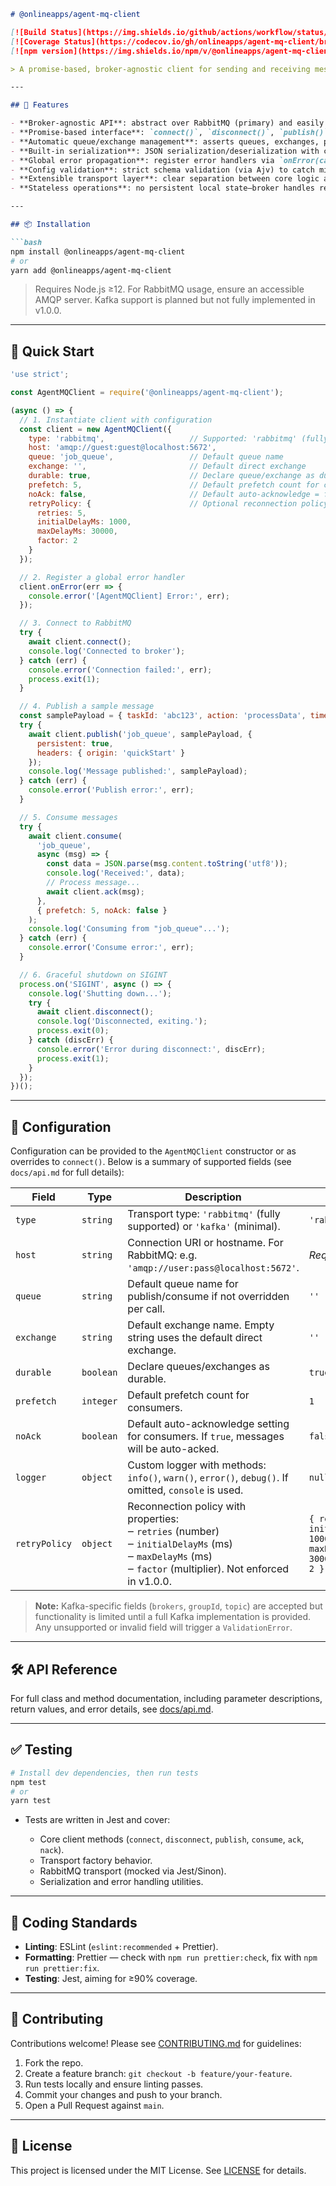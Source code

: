 ````markdown
# @onlineapps/agent-mq-client

[![Build Status](https://img.shields.io/github/actions/workflow/status/onlineapps/agent-mq-client/nodejs.yml?branch=main)](https://github.com/onlineapps/agent-mq-client/actions)  
[![Coverage Status](https://codecov.io/gh/onlineapps/agent-mq-client/branch/main/graph/badge.svg)](https://codecov.io/gh/onlineapps/agent-mq-client)  
[![npm version](https://img.shields.io/npm/v/@onlineapps/agent-mq-client)](https://www.npmjs.com/package/@onlineapps/agent-mq-client)

> A promise-based, broker-agnostic client for sending and receiving messages via RabbitMQ (with minimal Kafka support). Designed for microservice agents that need a simple interface to publish and consume messages without dealing with low-level AMQP/Kafka details.

---

## 🚀 Features

- **Broker-agnostic API**: abstract over RabbitMQ (primary) and easily extendable to Kafka.
- **Promise-based interface**: `connect()`, `disconnect()`, `publish()`, `consume()`, `ack()`, `nack()` all return `Promise<void>`, simplifying async/await usage.
- **Automatic queue/exchange management**: asserts queues, exchanges, prefetch settings on demand.
- **Built-in serialization**: JSON serialization/deserialization with custom error handling.
- **Global error propagation**: register error handlers via `onError(callback)`.
- **Config validation**: strict schema validation (via Ajv) to catch missing or invalid fields at startup.
- **Extensible transport layer**: clear separation between core logic and transport implementations (`RabbitMQClient`, placeholder for `KafkaClient`).
- **Stateless operations**: no persistent local state—broker handles retries and redelivery.

---

## 📦 Installation

```bash
npm install @onlineapps/agent-mq-client
# or
yarn add @onlineapps/agent-mq-client
````

> Requires Node.js ≥12. For RabbitMQ usage, ensure an accessible AMQP server. Kafka support is planned but not fully implemented in v1.0.0.

---

## 🔧 Quick Start

```js
'use strict';

const AgentMQClient = require('@onlineapps/agent-mq-client');

(async () => {
  // 1. Instantiate client with configuration
  const client = new AgentMQClient({
    type: 'rabbitmq',                   // Supported: 'rabbitmq' (fully) | 'kafka' (minimal)
    host: 'amqp://guest:guest@localhost:5672',
    queue: 'job_queue',                 // Default queue name
    exchange: '',                       // Default direct exchange
    durable: true,                      // Declare queue/exchange as durable
    prefetch: 5,                        // Default prefetch count for consumers
    noAck: false,                       // Default auto-acknowledge = false
    retryPolicy: {                      // Optional reconnection policy (not enforced in v1.0.0)
      retries: 5,
      initialDelayMs: 1000,
      maxDelayMs: 30000,
      factor: 2
    }
  });

  // 2. Register a global error handler
  client.onError(err => {
    console.error('[AgentMQClient] Error:', err);
  });

  // 3. Connect to RabbitMQ
  try {
    await client.connect();
    console.log('Connected to broker');
  } catch (err) {
    console.error('Connection failed:', err);
    process.exit(1);
  }

  // 4. Publish a sample message
  const samplePayload = { taskId: 'abc123', action: 'processData', timestamp: Date.now() };
  try {
    await client.publish('job_queue', samplePayload, {
      persistent: true,
      headers: { origin: 'quickStart' }
    });
    console.log('Message published:', samplePayload);
  } catch (err) {
    console.error('Publish error:', err);
  }

  // 5. Consume messages
  try {
    await client.consume(
      'job_queue',
      async (msg) => {
        const data = JSON.parse(msg.content.toString('utf8'));
        console.log('Received:', data);
        // Process message...
        await client.ack(msg);
      },
      { prefetch: 5, noAck: false }
    );
    console.log('Consuming from "job_queue"...');
  } catch (err) {
    console.error('Consume error:', err);
  }

  // 6. Graceful shutdown on SIGINT
  process.on('SIGINT', async () => {
    console.log('Shutting down...');
    try {
      await client.disconnect();
      console.log('Disconnected, exiting.');
      process.exit(0);
    } catch (discErr) {
      console.error('Error during disconnect:', discErr);
      process.exit(1);
    }
  });
})();
```

---

## 📄 Configuration

Configuration can be provided to the `AgentMQClient` constructor or as overrides to `connect()`. Below is a summary of supported fields (see `docs/api.md` for full details):

| Field         | Type      | Description                                                                                                                                                        | Default                                                              |
| ------------- | --------- | ------------------------------------------------------------------------------------------------------------------------------------------------------------------ | -------------------------------------------------------------------- |
| `type`        | `string`  | Transport type: `'rabbitmq'` (fully supported) or `'kafka'` (minimal).                                                                                             | `'rabbitmq'`                                                         |
| `host`        | `string`  | Connection URI or hostname. For RabbitMQ: e.g. `'amqp://user:pass@localhost:5672'`.                                                                                | *Required*                                                           |
| `queue`       | `string`  | Default queue name for publish/consume if not overridden per call.                                                                                                 | `''`                                                                 |
| `exchange`    | `string`  | Default exchange name. Empty string uses the default direct exchange.                                                                                              | `''`                                                                 |
| `durable`     | `boolean` | Declare queues/exchanges as durable.                                                                                                                               | `true`                                                               |
| `prefetch`    | `integer` | Default prefetch count for consumers.                                                                                                                              | `1`                                                                  |
| `noAck`       | `boolean` | Default auto-acknowledge setting for consumers. If `true`, messages will be auto-acked.                                                                            | `false`                                                              |
| `logger`      | `object`  | Custom logger with methods: `info()`, `warn()`, `error()`, `debug()`. If omitted, `console` is used.                                                               | `null`                                                               |
| `retryPolicy` | `object`  | Reconnection policy with properties:<br>‒ `retries` (number)<br>‒ `initialDelayMs` (ms)<br>‒ `maxDelayMs` (ms)<br>‒ `factor` (multiplier). Not enforced in v1.0.0. | `{ retries: 5, initialDelayMs: 1000, maxDelayMs: 30000, factor: 2 }` |

> **Note:** Kafka-specific fields (`brokers`, `groupId`, `topic`) are accepted but functionality is limited until a full Kafka implementation is provided. Any unsupported or invalid field will trigger a `ValidationError`.

---

## 🛠️ API Reference

For full class and method documentation, including parameter descriptions, return values, and error details, see [docs/api.md](https://github.com/onlineapps/agent-mq-client/blob/main/docs/api.md).

---

## ✅ Testing

```bash
# Install dev dependencies, then run tests
npm test
# or
yarn test
```

* Tests are written in Jest and cover:

  * Core client methods (`connect`, `disconnect`, `publish`, `consume`, `ack`, `nack`).
  * Transport factory behavior.
  * RabbitMQ transport (mocked via Jest/Sinon).
  * Serialization and error handling utilities.

---

## 🎨 Coding Standards

* **Linting**: ESLint (`eslint:recommended` + Prettier).
* **Formatting**: Prettier — check with `npm run prettier:check`, fix with `npm run prettier:fix`.
* **Testing**: Jest, aiming for ≥90% coverage.

---

## 🤝 Contributing

Contributions welcome! Please see [CONTRIBUTING.md](https://github.com/onlineapps/agent-mq-client/blob/main/CONTRIBUTING.md) for guidelines:

1. Fork the repo.
2. Create a feature branch: `git checkout -b feature/your-feature`.
3. Run tests locally and ensure linting passes.
4. Commit your changes and push to your branch.
5. Open a Pull Request against `main`.

---

## 📜 License

This project is licensed under the MIT License. See [LICENSE](https://github.com/onlineapps/agent-mq-client/blob/main/LICENSE) for details.

```
```
